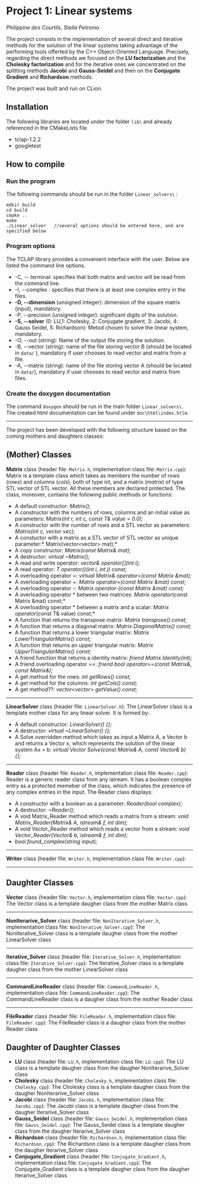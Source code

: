 # Project 1: Linear systems

*Philippine des Courtils, Stella Petronio*

The project consists in the implementation of several direct and iterative methods for the solution of the linear systems taking advantage of the performing tools offerted by the C++ Object-Oriented Language. Precisely, regarding the direct methods we focused on the **LU factorization** and the **Cholesky factorization** and for the iterative ones we concentrated on the splitting methods **Jacobi** and **Gauss-Seidel** and then on the **Conjugate Gradient** and **Richardson** methods.

The project was built and run on CLion. 

## Installation
The following libraries are located under the folder `lib\` and already referenced in the CMakeLists file. 
- tclap-1.2.2
- googletest

## How to compile 

### Run the program
The following commands should be run in the folder `Linear_solvers\` :
```
mdkir build
cd build
cmake ..
make
./Linear_solver   //several options should be entered here, and are specified below
```
### Program options
The TCLAP library provides a convenient interface with the user. Below are listed the command line options.

* -C, -- terminal: specifies that both matrix and vector will be read from the command line.
* -I, --complex : specifies that there is at least one complex entry in the files. 
* **-D, --dimension** (unsigned integer): dimension of the square matrix (input), mandatory.
* -P, --precision (unsigned integer): significant digits of the solution.
* **-S, --solver** (0: LU,1: Cholesky, 2: Conjugate gradient, 3: Jacobi, 4: Gauss Seidel, 5: Richardson): Metod chosen to solve the linear system, mandatory.
* -O, --out (string): Name of the output file storing the solution.
* -B, --vector (string): name of the file storing vector B (should be located in `data/` ), mandatory if user chooses to read vector and matrix from a file.
* -A, --matrix (string): name of the file storing vector A (should be located in `data/`), mandatory if user chooses to read vector and matrix from files.


### Create the doxygen documentation
The command `doxygen` should be run in the main folder `Linear_solvers\`. The created html documentation can be found under `doc\html\index.htlm`. 



--- 

The project has been developed with the following structure based on the coming mothers and daughters classes:

## (Mother) Classes
**Matrix** class (header file: `Matrix.h`, implementation class file: `Matrix.cpp`): Matrix is a template class which takes as members the number of rows (*rows*) and columns (*cols*), both of type int, and a matrix (*matrix*) of type STL vector of STL vector. All these members are declared protected.
The class, moreover, contains the following public methods or functions:
- A default constructor: *Matrix();*
- A constructor with the numbers of rows, columns and an initial value as parameters: *Matrix(int r, int c, const T& value = 0.0);*
- A constructor with the number of rows and a STL vector as parameters: *Matrix(int c, vector <T> vec);* 
- A constuctor with a matrix as a STL vector of STL vector as unique parameter:* Matrix(vector<vector<T>> mat);*
- A copy constructor: *Matrix(const Matrix<T>& mat);*
- A destructor: *virtual ~Matrix();* 
- A read and write operator: *vector<T>& operator[](int i);*
- A read operator: *T operator()(int i, int j) const;*
- A overloading operator =: *virtual Matrix<T>& operator=(const Matrix<T> &mat);*
- A overloading operator +: *Matrix<T> operator+(const Matrix<T> &mat) const;*
- A overloading operator -: *Matrix<T> operator-(const Matrix<T> &mat) const;*
- A overloading operator * between two matrices: *Matrix<T> operator*(const Matrix<T> &mat) const;*
- A overloading operator * between a matrix and a scalar: *Matrix<T> operator*(const T& value) const;*
- A function that returns the transpose matrix: *Matrix<T> transpose() const;*
- A function that returns a diagonal matrix: *Matrix<T> DiagonalMatrix() const;*
- A function that returns a lower triangular matrix: *Matrix<T> LowerTriangularMatrix() const;*
- A function that returns an upper triangular matrix: *Matrix<T> UpperTriangularMatrix() const;*
- A friend function that returns a identity matrix: *friend Matrix<R> Identity(int);* 
- A friend overloading operator ==: *friend bool operator==(const Matrix<R>&, const Matrix<R>&);*
- A get method for the rows: *int getRows() const;*
- A get method for the columns: *int getCols() const;*
- A get method??: *vector<vector<T>> getValue() const;*

 
  
--- 

**LinearSolver** class (header file: `LinearSolver.h`): The LinearSolver class is a template mother class for any linear solver. It is formed by:
- A default constructor: *LinearSolver() {};*
- A destructor: *virtual ~LinearSolver() {};*
- A Solve overridden method which takes as input a Matrix A, a Vector b and returns a Vector x, which represents the solution of the linear system Ax = b:  *virtual Vector<T> Solve(const Matrix<T>& A, const Vector<T>& b) {};*

---   

**Reader** class (header file: `Reader.h`, implementation class file: `Reader.cpp`): Reader is a generic reader class from any istream. It has a boolean complex entry as a protected memeber of the class, which indicates the presence of any complex entries in the input. The Reader class displays:
- A constructor with a boolean as a parameter: *Reader(bool complex);*
- A destructor: *~Reader();*
- A void Matrix_Reader method which reads a matrix from a stream: *void Matrix_Reader(Matrix<T>& A, istream& f, int dim);*
- A void Vector_Reader method which reads a vector from a stream: *void Vector_Reader(Vector<T>& b, istream& f, int dim);*
- *bool found_complex(string input);*

--- 

**Writer** class (header file: `Writer.h`, implementation class file: `Writer.cpp`):

--- 
  
## Daughter Classes
**Vector** class (header file: `Vector.h`, implementation class file: `Vector.cpp`): The Vector class is a template daugher class from the mother Matrix class

--- 

**NonIterarive_Solver** class (header file: `NonIterative_Solver.h`, implementation class file: `NonIterative_Solver.cpp`): The NonIterative_Solver class is a template daugher class from the mother LinearSolver class

--- 

**Iterative_Solver** class (header file: `Iterative_Solver.h`, implementation class file: `Iterative_Solver.cpp`):  The Iterative_Solver class is a template daugher class from the mother LinearSolver class

--- 

**CommandLineReader** class (header file: `CommandLineReader.h`, implementation class file: `CommandLineReader.cpp`):  The CommandLineReader class is a daugher class from the mother Reader class

--- 

**FileReader** class (header file: `FileReader.h`, implementation class file: `FileReader.cpp`):  The FileReader class is a daugher class from the mother Reader class

## Daughter of Daughter Classes
* **LU** class (header file: `LU.h`, implementation class file: `LU.cpp`): The LU class is a template daugher class from the daugher NonIterarive_Solver class
* **Cholesky** class (header file: `Cholesky.h`, implementation class file: `Cholesky.cpp`): The Cholesky class is a template daugher class from the daugher NonIterarive_Solver class
* **Jacobi** class (header file: `Jacobi.h`, implementation class file: `Jacobi.cpp`): The Jacobi class is a template daugher class from the daugher Iterarive_Solver class
* **Gauss_Seidel** class (header file: `Gauss_Seidel.h`, implementation class file: `Gauss_Seidel.cpp`): The Gauss_Seidel class is a template daugher class from the daugher Iterarive_Solver class
* **Richardson** class (header file: `Richardson.h`, implementation class file: `Richardson.cpp`): The Richardson class is a template daugher class from the daugher Iterarive_Solver class
* **Conjugate_Gradient** class (header file: `Conjugate_Gradient.h`, implementation class file: `Conjugate_Gradient.cpp`): The Conjugate_Gradient class is a template daugher class from the daugher Iterarive_Solver class








